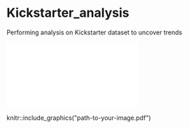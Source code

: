 # Kickstarter_analysis
Performing analysis on Kickstarter dataset to uncover trends

![hustlin_erd](erd.pdf)


knitr::include_graphics("path-to-your-image.pdf") 
